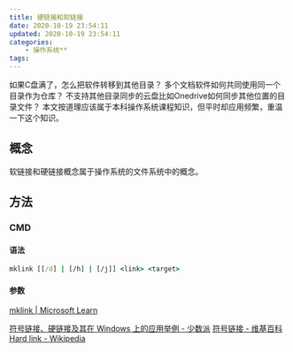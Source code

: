 ```yaml
---
title: 硬链接和软链接
date: 2020-10-19 23:54:11
updated: 2020-10-19 23:54:11
categories:
    - 操作系统**
tags:
---
```


如果C盘满了，怎么把软件转移到其他目录？
多个文档软件如何共同使用同一个目录作为仓库？
不支持其他目录同步的云盘比如Onedrive如何同步其他位置的目录文件？
本文按道理应该属于本科操作系统课程知识，但平时却应用频繁，重温一下这个知识。

## 概念

软链接和硬链接概念属于操作系统的文件系统中的概念。

## 方法

### CMD

#### 语法

```cmd
mklink [[/d] | [/h] | [/j]] <link> <target>
```

#### 参数




[mklink | Microsoft Learn](https://learn.microsoft.com/en-us/windows-server/administration/windows-commands/mklink)

[符号链接、硬链接及其在 Windows 上的应用举例 - 少数派](https://sspai.com/post/66834)
[符号链接 - 维基百科](https://en.wikipedia.org/wiki/Symbolic_link)
[Hard link - Wikipedia](https://en.wikipedia.org/wiki/Hard_link)